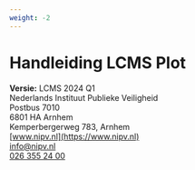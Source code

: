 ```yaml
---
weight: -2
---
```


# Handleiding LCMS Plot 
 
**Versie:** LCMS 2024 Q1 <br>
Nederlands Instituut Publieke Veiligheid <br>
Postbus 7010 <br>
6801 HA  Arnhem <br>
Kemperbergerweg 783, Arnhem <br>
[www.nipv.nl](https://www.nipv.nl) <br>
[info@nipv.nl](mailto:info@nipv.nl) <br>
[026 355 24 00](tel:0263552400) <br>

